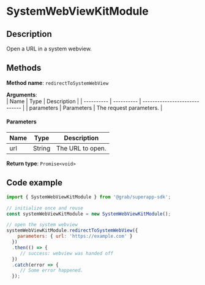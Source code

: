 # SystemWebViewKitModule

## Description

Open a URL in a system webview.

## Methods

**Method name**: `redirectToSystemWebView`

**Arguments**:  
| Name       | Type       | Description                   |
| ---------- | ---------- | ----------------------------- |
| parameters | Parameters | The request parameters.       |

#### Parameters
| Name | Type   | Description      |
| ---- | ------ | ---------------- |
| url  | String | The URL to open. |

**Return type**: `Promise<void>`

## Code example

```javascript
import { SystemWebViewKitModule } from '@grab/superapp-sdk';

// initialize once and reuse
const systemWebViewKitModule = new SystemWebViewKitModule();

// open the system webview
systemWebViewKitModule.redirectToSystemWebView({
    parameters: { url: 'https://example.com' }
  })
  .then(() => {
     // success: webview was handed off
  })
  .catch(error => {
     // Some error happened.
  });
